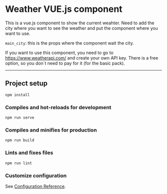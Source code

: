 # Weather VUE.js component

This is a vue.js component to show the current weahter. Need to add the city where you want to see the weather and put the component where you want to use.

`main_city`: this is the props where the component wait the city.

If you want to use this component, you need to go to
<https://www.weatherapi.com/>
and create your own API key. There is a free option, so you don`t need to pay for it (for the basic pack).

---

## Project setup
```
npm install
```

### Compiles and hot-reloads for development
```
npm run serve
```

### Compiles and minifies for production
```
npm run build
```

### Lints and fixes files
```
npm run lint
```

### Customize configuration
See [Configuration Reference](https://cli.vuejs.org/config/).
